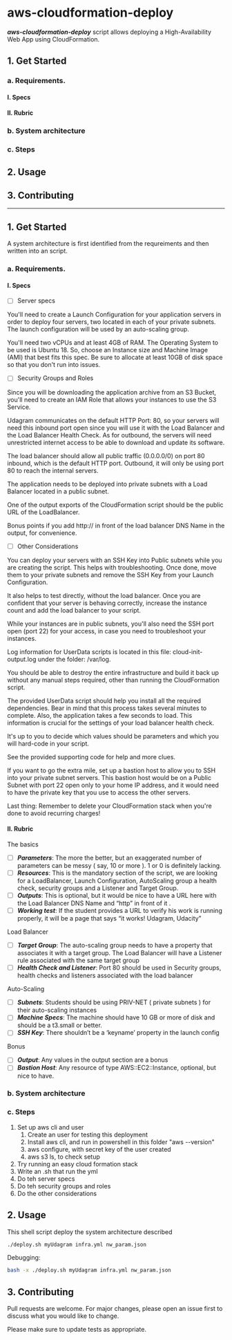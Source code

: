 # aws-cloudformation-deploy

***aws-cloudformation-deploy*** script allows deploying a High-Availability Web App using CloudFormation.

## 1. Get Started
### a. Requirements. 
#### I. Specs
#### II. Rubric
### b. System architecture
### c. Steps
## 2. Usage
## 3. Contributing

------------------

## 1. Get Started

A system architecture is first identified from the requreiments and then written into an script.


### a. Requirements. 

#### I. Specs

- [ ] Server specs


You'll need to create a Launch Configuration for your application servers in order to deploy four servers, two located in each of your private subnets. The launch configuration will be used by an auto-scaling group.

You'll need two vCPUs and at least 4GB of RAM. The Operating System to be used is Ubuntu 18. So, choose an Instance size and Machine Image (AMI) that best fits this spec. Be sure to allocate at least 10GB of disk space so that you don't run into issues. 

- [ ] Security Groups and Roles


Since you will be downloading the application archive from an S3 Bucket, you'll need to create an IAM Role that allows your instances to use the S3 Service.

Udagram communicates on the default HTTP Port: 80, so your servers will need this inbound port open since you will use it with the Load Balancer and the Load Balancer Health Check. As for outbound, the servers will need unrestricted internet access to be able to download and update its software.

The load balancer should allow all public traffic (0.0.0.0/0) on port 80 inbound, which is the default HTTP port. Outbound, it will only be using port 80 to reach the internal servers.

The application needs to be deployed into private subnets with a Load Balancer located in a public subnet.

One of the output exports of the CloudFormation script should be the public URL of the LoadBalancer.

Bonus points if you add http:// in front of the load balancer DNS Name in the output, for convenience.

-[ ] Other Considerations


You can deploy your servers with an SSH Key into Public subnets while you are creating the script. This helps with troubleshooting. Once done, move them to your private subnets and remove the SSH Key from your Launch Configuration.

It also helps to test directly, without the load balancer. Once you are confident that your server is behaving correctly, increase the instance count and add the load balancer to your script.

While your instances are in public subnets, you'll also need the SSH port open (port 22) for your access, in case you need to troubleshoot your instances.

Log information for UserData scripts is located in this file: cloud-init-output.log under the folder: /var/log.

You should be able to destroy the entire infrastructure and build it back up without any manual steps required, other than running the CloudFormation script.

The provided UserData script should help you install all the required dependencies. Bear in mind that this process takes several minutes to complete. Also, the application takes a few seconds to load. This information is crucial for the settings of your load balancer health check.

It's up to you to decide which values should be parameters and which you will hard-code in your script.

See the provided supporting code for help and more clues.

If you want to go the extra mile, set up a bastion host to allow you to SSH into your private subnet servers. This bastion host would be on a Public Subnet with port 22 open only to your home IP address, and it would need to have the private key that you use to access the other servers.

Last thing: Remember to delete your CloudFormation stack when you're done to avoid recurring charges!

#### II. Rubric


The basics

-[ ] ***Parameters***: The more the better, but an exaggerated number of parameters can be messy ( say, 10 or more ). 1 or 0 is definitely lacking.
-[ ] ***Resources***: This is the mandatory section of the script, we are looking for a LoadBalancer, Launch Configuration, AutoScaling group a health check, security groups and a Listener and Target Group.
-[ ] ***Outputs***: This is optional, but it would be nice to have a URL here with the Load Balancer DNS Name and “http” in front of it .
-[ ] ***Working test***: If the student provides a URL to verify his work is running properly, it will be a page that says “it works! Udagram, Udacity”

Load Balancer

-[ ] ***Target Group***: The auto-scaling group needs to have a property that associates it with a target group. The Load Balancer will have a Listener rule associated with the same target group
-[ ] ***Health Check and Listener***: Port 80 should be used in Security groups, health checks and listeners associated with the load balancer

Auto-Scaling

-[ ] ***Subnets***: Students should be using PRIV-NET ( private subnets ) for their auto-scaling instances
-[ ] ***Machine Specs***: The machine should have 10 GB or more of disk and should be a t3.small or better.
-[ ] ***SSH Key***: There shouldn’t be a ‘keyname’ property in the launch config

Bonus

-[ ] ***Output***: Any values in the output section are a bonus
-[ ] ***Bastion Host***: Any resource of type AWS::EC2::Instance, optional, but nice to have.

### b. System architecture

### c. Steps

1. Set up aws cli and user
    1. Create an user for testing this deployment
    2. Install aws cli, and run in powershell in this folder "aws --version"
    3. aws configure, with secret key of the user created
    4. aws s3 ls, to check setup
2. Try running an easy cloud formation stack
3. Write an .sh that run the yml
4. Do teh server specs
5. Do teh security groups and roles
6. Do the other considerations
## 2. Usage

This shell script deploy the system architecture described

```bash
./deploy.sh myUdagram infra.yml nw_param.json
```

Debugging:

```bash
bash -x ./deploy.sh myUdagram infra.yml nw_param.json
```

## 3. Contributing

Pull requests are welcome. For major changes, please open an issue first to discuss what you would like to change.

Please make sure to update tests as appropriate.

